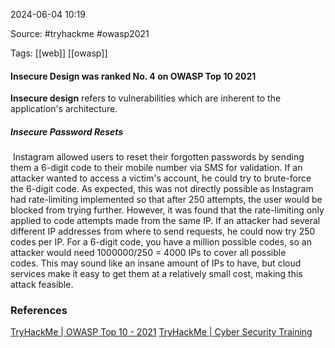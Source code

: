 
2024-06-04 10:19

Source: #tryhackme #owasp2021 

Tags: [[web]] [[owasp]]

#### Insecure Design was ranked No. 4 on OWASP Top 10 2021

**Insecure design** refers to vulnerabilities which are inherent to the application's architecture.

##### Insecure Password Resets

 Instagram allowed users to reset their forgotten passwords by sending them a 6-digit code to their mobile number via SMS for validation. If an attacker wanted to access a victim's account, he could try to brute-force the 6-digit code. As expected, this was not directly possible as Instagram had rate-limiting implemented so that after 250 attempts, the user would be blocked from trying further. However, it was found that the rate-limiting only applied to code attempts made from the same IP. If an attacker had several different IP addresses from where to send requests, he could now try 250 codes per IP. For a 6-digit code, you have a million possible codes, so an attacker would need 1000000/250 = 4000 IPs to cover all possible codes. This may sound like an insane amount of IPs to have, but cloud services make it easy to get them at a relatively small cost, making this attack feasible.



### References
[TryHackMe | OWASP Top 10 - 2021](https://tryhackme.com/r/room/owasptop102021)
[TryHackMe | Cyber Security Training](https://tryhackme.com/r/room/securesdlc)